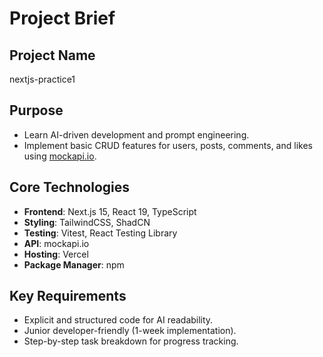 # Project Brief

## Project Name

nextjs-practice1

## Purpose

- Learn AI-driven development and prompt engineering.
- Implement basic CRUD features for users, posts, comments, and likes using [mockapi.io](https://mockapi.io/).

## Core Technologies

- **Frontend**: Next.js 15, React 19, TypeScript
- **Styling**: TailwindCSS, ShadCN
- **Testing**: Vitest, React Testing Library
- **API**: mockapi.io
- **Hosting**: Vercel
- **Package Manager**: npm

## Key Requirements

- Explicit and structured code for AI readability.
- Junior developer-friendly (1-week implementation).
- Step-by-step task breakdown for progress tracking.
